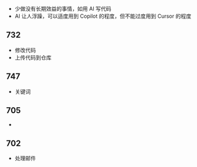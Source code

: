 - 少做没有长期效益的事情，如用 AI 写代码
- AI 让人浮躁，可以适度用到  Copilot 的程度，但不能过度用到 Cursor 的程度

## 732
- 修改代码
- 上传代码到仓库

## 747
- 关键词

## 705
- 

## 702
- 处理邮件